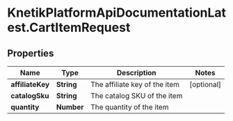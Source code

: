 # KnetikPlatformApiDocumentationLatest.CartItemRequest

## Properties
Name | Type | Description | Notes
------------ | ------------- | ------------- | -------------
**affiliateKey** | **String** | The affiliate key of the item | [optional] 
**catalogSku** | **String** | The catalog SKU of the item | 
**quantity** | **Number** | The quantity of the item | 



